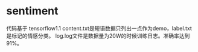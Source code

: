 # sentiment
代码基于 tensorflow1.1 
content.txt是短语数据只列出一点作为demo，label.txt是标记的情感分类。
log.log文件是数据量为20W的时候训练日志。准确率达到91%。
